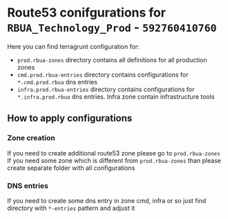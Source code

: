 # Route53 conifgurations for `RBUA_Technology_Prod` - `592760410760`

Here you can find terragrunt configuration for:

- `prod.rbua-zones` directory contains all definitions for all production zones
- `cmd.prod.rbua-entries` directory contains configurations for `*.cmd.prod.rbua` dns entries
- `infra.prod.rbua-entries` directory contains configurations for `*.infra.prod.rbua` dns entries. Infra zone contain infrastructure tools 

## How to apply configurations

### Zone creation

If you need to create additional route53 zone please go to `prod.rbua-zones`
If you need some zone which is different from `prod.rbua-zones` than please create separate folder with all configurations

### DNS entries

If you need to create some dns entry in zone cmd, infra or so just find directory with `*-entries` pattern and adjust it